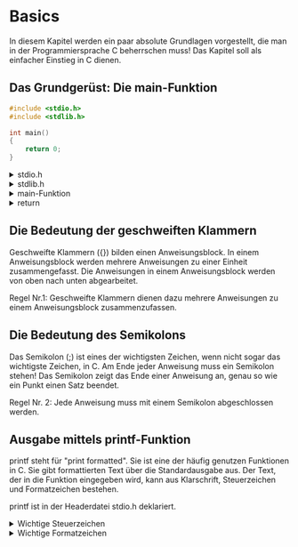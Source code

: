 # Basics

In diesem Kapitel werden ein paar absolute Grundlagen vorgestellt, die man in der Programmiersprache C beherrschen muss! Das Kapitel soll als einfacher Einstieg in C dienen.

## Das Grundgerüst: Die main-Funktion

```c
#include <stdio.h>
#include <stdlib.h>

int main()
{
    return 0;
}
```

<details>
<summary>stdio.h</summary>

Die Headerdatei stdio.h enthält alle Standardfunktionen für die Standard-Ein- und Ausgabe. Diese Headerdatei muss zwingend erhalten sein!

stdio steht für "Standard Input Output".
</details>

<details>
<summary>stdlib.h</summary>

stdlib steht für "Standard library".

Diese Headerdatei ist eine Sammlung von einer Vielzahl von Funktionen und Makros.
</details>

<details>
<summary>main-Funktion</summary>

Diese Funktion ist das Kerngerüst jedes Programms. Sie darf nur einmal enthalten sein und ohne sie ist kein Programm funktionsfähig.

Auf die Bedeutung von int wird später eingegangen.
</details>

<details>
<summary>return</summary>

Die return-Anweisung beendet die Funktion. Steht am Ende der main-Funktion "return 0;" so bedeutet das, dass das Programm ohne Fehler beendet wird.
</details>

## Die Bedeutung der geschweiften Klammern

Geschweifte Klammern ({}) bilden einen Anweisungsblock. In einem Anweisungsblock werden mehrere Anweisungen zu einer Einheit zusammengefasst. Die Anweisungen in einem Anweisungsblock werden von oben nach unten abgearbeitet.

Regel Nr.1: Geschweifte Klammern dienen dazu mehrere Anweisungen zu einem Anweisungsblock zusammenzufassen.

## Die Bedeutung des Semikolons

Das Semikolon (;) ist eines der wichtigsten Zeichen, wenn nicht sogar das wichtigste Zeichen, in C. Am Ende jeder Anweisung muss ein Semikolon stehen! Das Semikolon zeigt das Ende einer Anweisung an, genau so wie ein Punkt einen Satz beendet.

Regel Nr. 2: Jede Anweisung muss mit einem Semikolon abgeschlossen werden.

## Ausgabe mittels printf-Funktion

printf steht für "print formatted". Sie ist eine der häufig genutzen Funktionen in C. Sie gibt formattierten Text über die Standardausgabe aus. Der Text, der in die Funktion eingegeben wird, kann aus Klarschrift, Steuerzeichen und Formatzeichen bestehen.

printf ist in der Headerdatei stdio.h deklariert.

<details>
<summary>Wichtige Steuerzeichen</summary>

| Steuerzeichen | Bedeutung |
|---------------|------------------------------|
|		\0		| Null, Endzeichen für Strings |
|		\n		| Line Feed, neue Zeile		   |
|   	\f		| Form Feed, neue Seite		   |
|   	\t		| Horizontal Tab			   |
|   	\v		| Vertical Tab				   |
|   	\a		| Alert, Ton				   |
|   	\b		| Backspace, ein Zeichen zurückgehen |
|   	\\'		| Ausgabe vom Zeichen: '	   |
|   	\\"		| Ausgabe vom Zeichen: "	   |
|   	\\?		| Ausgabe vom Zeichen: ?	   |
|   	\\\		| Ausgabe vom Zeichen: \	   |
|   	\o		| Zeichen für oktalen Code (o = Oktalziffer) |
|   	\xh		| Zeichen für hex-Code (h = Hex-Ziffer) |

</details>

<details>
<summary>Wichtige Formatzeichen</summary>

| Formatzeichen | Bedeutung |
|---------------|------------------------------|
|		%%		| Ausgabe von Zeichen		   |
|		%c		| Zeichen für char			   |
|   	%d		| Zeichen für Ganzzahlen (short, int) |
|   	%ld		| Zeichen für lange Ganzzahlen (long) |
|   	%e		| Gleitkommazahl (float, double) in wiss. Notation |
|   	%E		| Gleitkommazahl (float, double) in wiss. Notation |
|   	%f		| Gleitkommazahl (float) in Dezimal-Schreibweise |
|   	%lf		| Gleitkommazahl (double) in Dezimal-Schreibweise |
|   	%u		| Zeichen für unsigned-Datentypen |
|   	%s		| Zeichen für String	   	   |
|   	%x		| Zeichen für eine Hex-Zahl (short, int) |
|   	%o		| Zeichen für eine Oktalzahl (short, int) |
|   	%p		| Zeichen für eine Zeiger-Adresse (*Pointer) |

</details>
